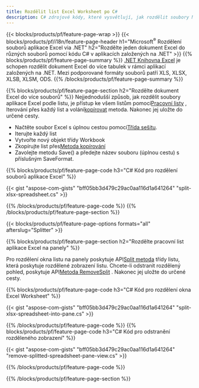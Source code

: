 ```yaml
---
title: Rozdělit list Excel Worksheet po C#
description: C# zdrojové kódy, které vysvětlují, jak rozdělit soubory Microsoft Excel do více souborů v aplikacích Visual C#.NET
---
```

{{< blocks/products/pf/feature-page-wrap >}}
{{< blocks/products/pf/i18n/feature-page-header h1="Microsoft<sup>&reg;</sup> Rozdělení souborů aplikace Excel via .NET" h2="Rozdělte jeden dokument Excel do různých souborů pomocí kódu C# v aplikacích založených na .NET" >}}
{{% blocks/products/pf/feature-page-summary %}}
[.NET Knihovna Excel](/cells/cs/net/) je schopen rozdělit dokument Excel do více tabulek v rámci aplikací založených na .NET. Mezi podporované formáty souborů patří XLS, XLSX, XLSB, XLSM, ODS.
{{% /blocks/products/pf/feature-page-summary %}}

{{% blocks/products/pf/feature-page-section h2="Rozdělte dokument Excel do více souborů" %}}
 Nejjednodušší způsob, jak rozdělit soubory aplikace Excel podle listu, je přístup ke všem listům pomocí[Pracovní listy](https://reference.aspose.com/cells/net/aspose.cells/workbook/properties/worksheets) , Iterování přes každý list a volání[kopírovat](https://reference.aspose.com/cells/net/aspose.cells/worksheet/methods/copy) metoda. Nakonec jej uložte do určené cesty.

 + Načtěte soubor Excel s úplnou cestou pomocí[Třída sešitu](https://reference.aspose.com/cells/net/aspose.cells/workbook).
+ Iterujte každý list
+ Vytvořte nový objekt třídy Workbook
 + Zkopírujte list přes[Metoda kopírování](https://reference.aspose.com/cells/net/aspose.cells/worksheet/methods/copy)
+ Zavolejte metodu Save() a předejte název souboru (úplnou cestu) s příslušným SaveFormat.

{{% blocks/products/pf/feature-page-code h3="C# Kód pro rozdělení souborů aplikace Excel" %}}

{{< gist "aspose-com-gists" "bff05bb3d479c29ac0aa116d1a641264" "split-xlsx-spreadsheet.cs" >}}

{{% /blocks/products/pf/feature-page-code %}}
{{% /blocks/products/pf/feature-page-section %}}

{{< blocks/products/pf/feature-page-options formats="all" afterslug="Splitter" >}}

{{% blocks/products/pf/feature-page-section h2="Rozdělte pracovní list aplikace Excel na panely" %}}

 Pro rozdělení okna listu na panely poskytuje API[Split metoda](https://reference.aspose.com/cells/net/aspose.cells/worksheet/methods/split) třídy listu, která poskytuje rozdělené zobrazení listu. Chcete-li odstranit rozdělený pohled, poskytuje API[Metoda RemoveSplit](https://reference.aspose.com/cells/net/aspose.cells/worksheet/methods/removesplit) . Nakonec jej uložte do určené cesty.

{{% blocks/products/pf/feature-page-code h3="C# Kód pro rozdělení okna Excel Worksheet" %}}

{{< gist "aspose-com-gists" "bff05bb3d479c29ac0aa116d1a641264" "split-xlsx-spreadsheet-into-pane.cs" >}}

{{% /blocks/products/pf/feature-page-code %}}
{{% blocks/products/pf/feature-page-code h3="C# Kód pro odstranění rozděleného zobrazení" %}}

{{< gist "aspose-com-gists" "bff05bb3d479c29ac0aa116d1a641264" "remove-splitted-spreadsheet-pane-view.cs" >}}

{{% /blocks/products/pf/feature-page-code %}}

{{% /blocks/products/pf/feature-page-section %}}
